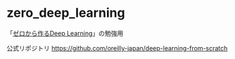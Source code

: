 # zero_deep_learning
「[ゼロから作るDeep Learning](https://www.oreilly.co.jp/books/9784873117584/)」の勉強用

公式リポジトリ https://github.com/oreilly-japan/deep-learning-from-scratch